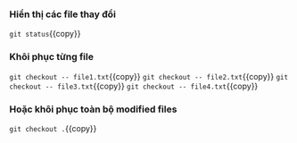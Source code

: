 ### Hiển thị các file thay đổi
`git status`{{copy}}

### Khôi phục từng file
`git checkout -- file1.txt`{{copy}}
`git checkout -- file2.txt`{{copy}}
`git checkout -- file3.txt`{{copy}}
`git checkout -- file4.txt`{{copy}}

### Hoặc khôi phục toàn bộ modified files
`git checkout .`{{copy}}

